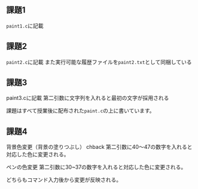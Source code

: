 ## 課題1
`paint1.c`に記載

## 課題2
`paint2.c`に記載
また実行可能な履歴ファイルを`paint2.txt`として同梱している

## 課題3
paint3.cに記載
第二引数に文字列を入れると最初の文字が採用される

課題はすべて授業後に配布された`paint.c`の上に書いています。

## 課題4
背景色変更（背景の塗りつぶし） chback
第二引数に40～47の数字を入れると対応した色に変更される。

ペンの色変更
第二引数に30~37の数字を入れると対応した色に変更される。

どちらもコマンド入力後から変更が反映される。

